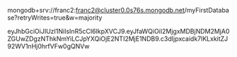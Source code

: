 mongodb+srv://franc2:franc2@cluster0.0s76s.mongodb.net/myFirstDatabase?retryWrites=true&w=majority









eyJhbGciOiJIUzI1NiIsInR5cCI6IkpXVCJ9.eyJfaWQiOiI2MjgxMDBjNDM2MjA0ZGUwZDgzNThkNmYiLCJpYXQiOjE2NTI2MjE1NDB9.c3dIjpxcaidk7lKLxkitZJ92WV1nHj0hrfVFw0gQNVw